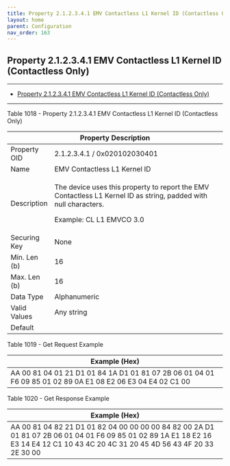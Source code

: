 ```yaml
---
title: Property 2.1.2.3.4.1 EMV Contactless L1 Kernel ID (Contactless Only)
layout: home
parent: Configuration
nav_order: 163
---
```


## Property 2.1.2.3.4.1 EMV Contactless L1 Kernel ID (Contactless Only)

---

- [Property 2.1.2.3.4.1 EMV Contactless L1 Kernel ID (Contactless Only)](#property-212341-emv-contactless-l1-kernel-id-contactless-only)

---


Table 1018 - Property 2.1.2.3.4.1 EMV Contactless L1 Kernel ID
(Contactless Only)

<table>
<colgroup>
<col style="width: 14%" />
<col style="width: 85%" />
</colgroup>
<thead>
<tr>
<th colspan="2">Property Description</th>
</tr>
</thead>
<tbody>
<tr>
<td>Property OID</td>
<td>2.1.2.3.4.1 / 0x020102030401</td>
</tr>
<tr>
<td>Name</td>
<td>EMV Contactless L1 Kernel ID</td>
</tr>
<tr>
<td>Description</td>
<td><p>The device uses this property to report the EMV Contactless L1
Kernel ID as string, padded with null characters.</p>
<p>Example: CL L1 EMVCO 3.0</p></td>
</tr>
<tr>
<td>Securing Key</td>
<td>None</td>
</tr>
<tr>
<td>Min. Len (b)</td>
<td>16</td>
</tr>
<tr>
<td>Max. Len (b)</td>
<td>16</td>
</tr>
<tr>
<td>Data Type</td>
<td>Alphanumeric</td>
</tr>
<tr>
<td>Valid Values</td>
<td>Any string</td>
</tr>
<tr>
<td>Default</td>
<td></td>
</tr>
</tbody>
</table>

Table 1019 - Get Request Example

| Example (Hex) |
|----|
| AA 00 81 04 01 21 D1 01 84 1A D1 01 81 07 2B 06 01 04 01 F6 09 85 01 02 89 0A E1 08 E2 06 E3 04 E4 02 C1 00 |

Table 1020 - Get Response Example

| Example (Hex) |
|----|
| AA 00 81 04 82 21 D1 01 82 04 00 00 00 00 84 82 00 2A D1 01 81 07 2B 06 01 04 01 F6 09 85 01 02 89 1A E1 18 E2 16 E3 14 E4 12 C1 10 43 4C 20 4C 31 20 45 4D 56 43 4F 20 33 2E 30 00 |

##